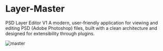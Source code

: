 # Layer-Master
PSD Layer Editor V1
A modern, user-friendly application for viewing and editing PSD (Adobe Photoshop) files, built with a clean architecture and designed for extensibility through plugins.

![master](https://github.com/user-attachments/assets/d689aa83-b6b7-4775-b2ca-ac212ce882f8)
